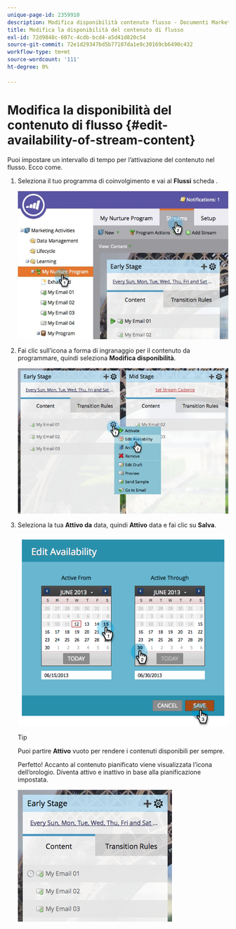 ```yaml
---
unique-page-id: 2359910
description: Modifica disponibilità contenuto flusso - Documenti Marketo - Documentazione del prodotto
title: Modifica la disponibilità del contenuto di flusso
exl-id: 72d9848c-607c-4cdb-bcd4-a5d41d820c54
source-git-commit: 72e1d29347bd5b77107da1e9c30169cb6490c432
workflow-type: tm+mt
source-wordcount: '111'
ht-degree: 0%

---
```


# Modifica la disponibilità del contenuto di flusso {#edit-availability-of-stream-content}

Puoi impostare un intervallo di tempo per l’attivazione del contenuto nel flusso. Ecco come.

1. Seleziona il tuo programma di coinvolgimento e vai al **Flussi** scheda .

   ![](assets/cloneasteam-2.jpg)

1. Fai clic sull’icona a forma di ingranaggio per il contenuto da programmare, quindi seleziona **Modifica disponibilità**.

   ![](assets/image2014-9-15-17-3a35-3a56.png)

1. Seleziona la tua **Attivo da** data, quindi **Attivo** data e fai clic su **Salva**.

   ![](assets/image2014-9-15-17-3a36-3a0.png)

   >[!TIP]
   >
   >Puoi partire **Attivo** vuoto per rendere i contenuti disponibili per sempre.

   Perfetto! Accanto al contenuto pianificato viene visualizzata l’icona dell’orologio. Diventa attivo e inattivo in base alla pianificazione impostata.

   ![](assets/image2014-9-15-17-3a36-3a4.png)

